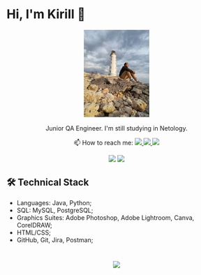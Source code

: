 # Hi, I'm Kirill 👋

<p align='center'>
   <a href=""><img
           height=200
           src="2021-05-03 19-02-26.JPG"/></a> 
           
<p align='center'>Junior QA Engineer. I'm still studying in Netology.</p>

<p align='center'>
   📫 How to reach me: 
   <a href="https://www.linkedin.com/in/d1sam/">
       <img src="https://img.shields.io/badge/linkedin-%230077B5.svg?&style=for-the-badge&logo=linkedin&logoColor=white"/>
   </a>
   <a href="https://t.me/mostslow">
       <img src="https://img.shields.io/badge/Telegram-2CA5E0?style=for-the-badge&logo=telegram&logoColor=white"/>
    <a href="d1sam.dot@gmail.com">
       <img src="https://img.shields.io/badge/Gmail-D14836?style=for-the-badge&logo=gmail&logoColor=white"/>
   </a>
   </a>
   </p>

<p align='center'>
   <a href="https://github-readme-stats.vercel.app/api?username=druffy10&show_icons=true&count_private=true"><img
           height=120
           src="https://github-readme-stats.vercel.app/api?username=druffy10&show_icons=true&count_private=true"/></a>
   <a href="https://github.com/druffy10/github-readme-stats"><img height=120
           src="https://github-readme-stats.vercel.app/api/top-langs/?username=druffy10&layout=compact"/></a>
</p>
   


## 🛠 Technical Stack
*   Languages: Java, Python; 
*   SQL: MySQL, PostgreSQL; 
*   Graphics Suites: Adobe Photoshop, Adobe Lightroom, Canva, CorelDRAW;   
*   HTML/CSS; 
*   GitHub, Git, Jira, Postman; 


<div align="center" style="margin: 40px 0">
   <a href="https://github.com/druffy10/github-profile-views-counter">
       <img width="175px" src="https://komarev.com/ghpvc/?username=druffy10&color=DE002D">
   </a>
</div>
